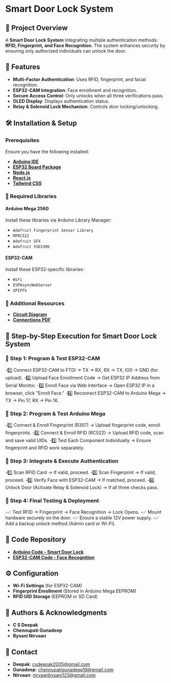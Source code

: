 # Smart Door Lock System

## 📌 Project Overview

A **Smart Door Lock System** integrating multiple authentication methods: **RFID, Fingerprint, and Face Recognition**. The system enhances security by ensuring only authorized individuals can unlock the door.

## 🚀 Features

- **Multi-Factor Authentication**: Uses RFID, fingerprint, and facial recognition.
- **ESP32-CAM Integration**: Face enrollment and recognition.
- **Secure Access Control**: Only unlocks when all three verifications pass.
- **OLED Display**: Displays authentication status.
- **Relay & Solenoid Lock Mechanism**: Controls door locking/unlocking.

## 🛠 Installation & Setup

### Prerequisites

Ensure you have the following installed:

- **[Arduino IDE](https://www.arduino.cc/en/software)**
- **[ESP32 Board Package](https://github.com/espressif/arduino-esp32)**
- **[Node.js](https://nodejs.org/)**
- **[React.js](https://react.dev/)**
- **[Tailwind CSS](https://tailwindcss.com/docs/installation)**

### 🔧 Required Libraries

#### Arduino Mega 2560

Install these libraries via Arduino Library Manager:

- `Adafruit Fingerprint Sensor Library`
- `MFRC522`
- `Adafruit GFX`
- `Adafruit SSD1306`

#### ESP32-CAM

Install these ESP32-specific libraries:

- `WiFi`
- `ESPAsyncWebServer`
- `SPIFFS`

### 🔗 Additional Resources

- **[Circuit Diagram](https://github.com/csdeepak/smart_door_lock/blob/main/CIRCUIT%20DIAGRAM.png)**
- **[Connections PDF](https://github.com/csdeepak/smart_door_lock/blob/main/Connections.pdf)**

## 📜 Step-by-Step Execution for Smart Door Lock System

### 🔹 Step 1: Program & Test ESP32-CAM

-1️⃣ Connect ESP32-CAM to FTDI → TX → RX, RX → TX, IO0 → GND (for upload).
-2️⃣ Upload Face Enrollment Code → Get ESP32 IP Address from Serial Monitor.
-3️⃣ Enroll Face via Web Interface → Open ESP32 IP in a browser, click "Enroll Face."
-4️⃣ Reconnect ESP32-CAM to Arduino Mega → TX → Pin 17, RX → Pin 16.

### 🔹 Step 2: Program & Test Arduino Mega

-1️⃣ Connect & Enroll Fingerprint (R307) → Upload fingerprint code, enroll fingerprints.
-2️⃣ Connect & Enroll RFID (RC522) → Upload RFID code, scan and save valid UIDs.
-3️⃣ Test Each Component Individually → Ensure fingerprint and RFID work separately.

### 🔹 Step 3: Integrate & Execute Authentication

-1️⃣ Scan RFID Card → If valid, proceed.
-2️⃣ Scan Fingerprint → If valid, proceed.
-3️⃣ Verify Face with ESP32-CAM → If matched, proceed.
-4️⃣ Unlock Door (Activate Relay & Solenoid Lock) → If all three checks pass.

### 🔹 Step 4: Final Testing & Deployment

-✅ Test RFID → Fingerprint → Face Recognition → Lock Opens.
-✅ Mount hardware securely on the door.
-✅ Ensure a stable 12V power supply.
-✅ Add a backup unlock method (Admin card or Wi-Fi).

## 💾 Code Repository

- **[Arduino Code - Smart Door Lock](https://github.com/csdeepak/smart_door_lock/tree/main/smart_door_lock_arduino_mega_2560)**
- **[ESP32-CAM Code - Face Recognition](https://github.com/csdeepak/smart_door_lock/tree/main/esp32_cam_code)**

## ⚙️ Configuration

- **Wi-Fi Settings** (for ESP32-CAM)
- **Fingerprint Enrollment** (Stored in Arduino Mega EEPROM)
- **RFID UID Storage** (EEPROM or SD Card)

## 🙌 Authors & Acknowledgments

- **C S Deepak**
- **Chennupati Gunadeep**
- **Bysani Nirvaan**

## 📧 Contact

- **Deepak**: [csdeepak2005@gmail.com](mailto:csdeepak2005@gmail.com)
- **Gunadeep**: [chennupatigunadeep19@gmail.com](mailto:chennupatigunadeep19@gmail.com)
- **Nirvaan**: [nirvaanbysani123@gmail.com](mailto:nirvaanbysani123@gmail.com)
